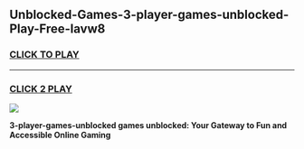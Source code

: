 
## Unblocked-Games-3-player-games-unblocked-Play-Free-lavw8
<h3>
<a href="https://premium76.site?title=3-player-games-unblocked&ref=10A">CLICK TO PLAY</a></h3>
<hr>

<h3>
<a href="https://premium76.site?title=3-player-games-unblocked&ref=10A">CLICK 2 PLAY</a>
  
</h3>

<a href="https://premium76.site?title=3-player-games-unblocked&ref=10A"><img src="https://clearcache.store/games.png"></a>


**3-player-games-unblocked games unblocked: Your Gateway to Fun and Accessible Online Gaming**
